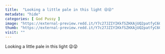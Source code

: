 ```yaml
---
title:  "Looking a little pale in this light 😜😜"
metadate: "hide"
categories: [ God Pussy ]
image: "https://external-preview.redd.it/Y7c27JZIYIKkfSZHXAjUQ2patfyC6O3znmMBbuPmkyE.jpg?auto=webp&s=136066b859235c31214f2095eb483d222e57b8e2"
thumb: "https://external-preview.redd.it/Y7c27JZIYIKkfSZHXAjUQ2patfyC6O3znmMBbuPmkyE.jpg?width=1080&crop=smart&auto=webp&s=dfd8fc733a091439f87d4bd640980f74724bba96"
visit: ""
---
```

Looking a little pale in this light 😜😜
